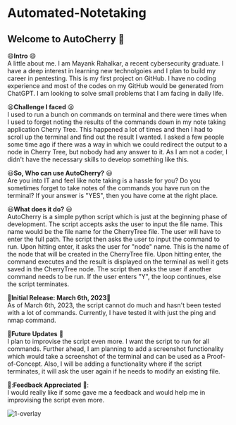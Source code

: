 # Automated-Notetaking

## **Welcome to AutoCherry** :rocket:

:smile:**Intro** :smile:\
A little about me. I am Mayank Rahalkar, a recent cybersecurity graduate. I have a deep interest in learning new technolgoies and I plan to build my career in pentesting. This is my first project on GitHub. I have no coding experience and most of the codes on my GitHub would be generated from ChatGPT. I am looking to solve small problems that I am facing in daily life.

:tired_face:**Challenge I faced** :tired_face:\
I used to run a bunch on commands on terminal and there were times when I used to forget noting the results of the commands down in my note taking application Cherry Tree. This happened a lot of times and then I had to scroll up the terminal and find out the result I wanted. I asked a few people some time ago if there was a way in which we could redirect the output to a node in Cherry Tree, but nobody had any answer to it. As I am not a coder, I didn't have the necessary skills to develop something like this. 

:smiley:**So, Who can use AutoCherry?** :smiley:\
Are you into IT and feel like note taking is a hassle for you?
Do you sometimes forget to take notes of the commands you have run on the terminal?
If your answer is "YES", then you have come at the right place.

:smiley:**What does it do?** :smiley:\
AutoCherry is a simple python script which is just at the beginning phase of development. The script accepts asks the user to input the file name. This name would be the file name for the CherryTree file. The user will have to enter the full path. The script then asks the user to input the command to run. Upon hitting enter, it asks the user for "node" name. This is the name of the node that will be created in the CherryTree file. Upon hitting enter, the command executes and the result is displayed on the terminal as well it gets saved in the CherryTree node. The script then asks the user if another command needs to be run. If the user enters "Y", the loop continues, else the script terminates.

:page_with_curl:**Initial Release: March 6th, 2023**:page_with_curl:\
As of March 6th, 2023, the script cannot do much and hasn't been tested with a lot of commands. Currently, I have tested it with just the ping and nmap command. 

:dart:**Future Updates** :dart:\
I plan to improvise the script even more. I want the script to run for all commands. Further ahead, I am planning to add a screenshot functionality which would take a screenshot of the terminal and can be used as a Proof-of-Concept. Also, I will be adding a functionality where if the script terminates, it will ask the user again if he needs to modify an existing file.

📝:**Feedback Appreciated** 📝:\
I would really like if some gave me a feedback and would help me in improvising the script even more. 

![1-overlay](https://user-images.githubusercontent.com/43638332/223310226-1b1d59d7-c7f7-4cf0-8e18-9f4d09bf28d0.png)


